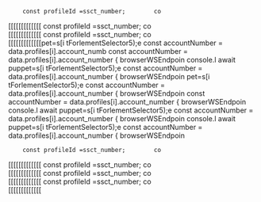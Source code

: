         const profileId =ssct_number;        co  
[[[[[[[[[[[[[
        const profileId =ssct_number;        co  
[[[[[[[[[[[[[
        const profileId =ssct_number;        co  
[[[[[[[[[[[[[pet=s[i tForlementSelector5);e
        const accountNumber = data.profiles[i].account_numb
        const accountNumber = data.profiles[i].account_number
                    { browserWSEndpoin
console.l await puppet=s[i tForlementSelector5);e
        const accountNumber = data.profiles[i].account_number
                    { browserWSEndpoin
pet=s[i tForlementSelector5);e
        const accountNumber = data.profiles[i].account_number
                    { browserWSEndpoin
        const accountNumber = data.profiles[i].account_number
                    { browserWSEndpoin
console.l await puppet=s[i tForlementSelector5);e
        const accountNumber = data.profiles[i].account_number
                    { browserWSEndpoin
console.l await puppet=s[i tForlementSelector5);e
        const accountNumber = data.profiles[i].account_number
                    { browserWSEndpoin

        const profileId =ssct_number;        co  
[[[[[[[[[[[[[
        const profileId =ssct_number;        co  
[[[[[[[[[[[[[
        const profileId =ssct_number;        co  
[[[[[[[[[[[[[
        const profileId =ssct_number;        co  
[[[[[[[[[[[[[
